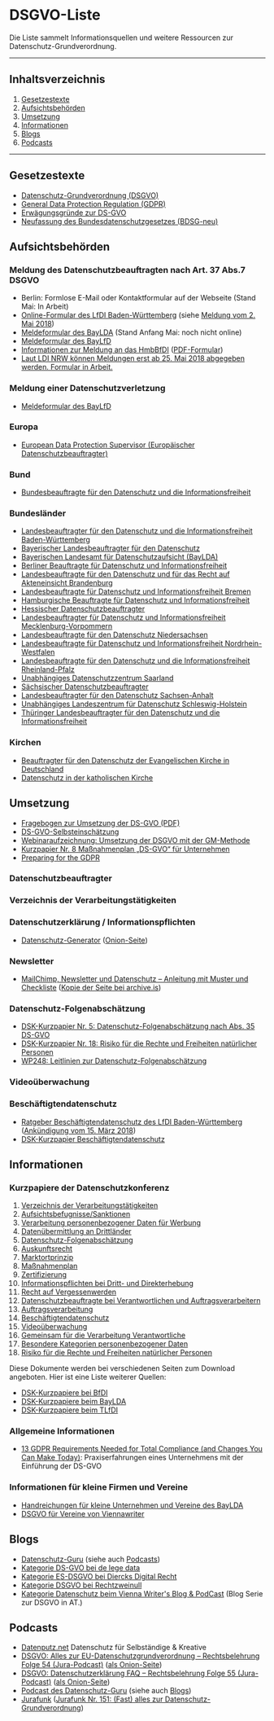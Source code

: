 # DSGVO-Liste

Die Liste sammelt Informationsquellen und weitere Ressourcen zur
Datenschutz-Grundverordnung.

-------------------------------------------------------------------------------
## Inhaltsverzeichnis

1. [Gesetzestexte](#gesetzestexte)
2. [Aufsichtsbehörden](#aufsichtsbehörden)
3. [Umsetzung](#umsetzung)
3. [Informationen](#informationen)
4. [Blogs](#blogs)
5. [Podcasts](#podcasts)

-------------------------------------------------------------------------------

## Gesetzestexte

  * [Datenschutz-Grundverordnung (DSGVO)](https://dsgvo-gesetz.de/)
  * [General Data Protection Regulation (GDPR)](https://gdpr-info.eu/)
  * [Erwägungsgründe zur DS-GVO](https://dsgvo-gesetz.de/erwaegungsgruende/)
  * [Neufassung des Bundesdatenschutzgesetzes
    (BDSG-neu)](https://dsgvo-gesetz.de/bdsg-neu/)
	
## Aufsichtsbehörden

### Meldung des Datenschutzbeauftragten nach Art. 37 Abs.7 DSGVO
  * Berlin: Formlose E-Mail oder Kontaktformular auf der Webseite (Stand Mai: In
    Arbeit)
  * [Online-Formular des LfDI
    Baden-Württemberg](https://www.baden-wuerttemberg.datenschutz.de/dsb-online-melden/)
    (siehe [Meldung vom 2. Mai
    2018](https://www.baden-wuerttemberg.datenschutz.de/mitteilung-der-kontaktdaten-des-datenschutzbeauftragten-nach-art-37-absatz-7-ds-gvo/))
  * [Meldeformular des BayLDA](https://www.lda.bayern.de/de/dsb-meldung.html)
    (Stand Anfang Mai: noch nicht online)
  * [Meldeformular des
    BayLfD](https://www.datenschutz-bayern.de/service/bdsb.html)
  * [Informationen zur Meldung an das
    HmbBfDI](https://www.datenschutz-hamburg.de/datenschutz-fuer-firmen-und-behoerden/betrieblicher-datenschutz/dsb-meldeformular.html)
    ([PDF-Formular](https://www.datenschutz-hamburg.de/fileadmin/user_upload/documents/DSGVO/MeldeformularDSB.pdf))
  * [Laut LDI NRW können Meldungen erst ab 25. Mai
2018 abgegeben werden. Formular in Arbeit.](https://www.ldi.nrw.de/mainmenu_Aktuelles/Inhalt/Mitteilungspflicht-der-Kontaktdaten-von-Datenschutzbeauftragten-nach-DS-GVO/Mitteilungspflicht-der-Kontaktdaten-von-Datenschutzbeauftragten-nach-DS-GVO.html)

### Meldung einer Datenschutzverletzung

  * [Meldeformular des BayLfD](https://www.datenschutz-bayern.de/service/data_breach.html)

### Europa

  * [European Data Protection Supervisor (Europäischer Datenschutzbeauftragter)](https://edps.europa.eu/)

### Bund
  * [Bundesbeauftragte für den Datenschutz und die
    Informationsfreiheit](https://www.bfdi.bund.de/)

### Bundesländer
  * [Landesbeauftragter für den Datenschutz und die Informationsfreiheit
    Baden-Württemberg](https://www.baden-wuerttemberg.datenschutz.de/)
  * [Bayerischer Landesbeauftragter für den
    Datenschutz](https://www.datenschutz-bayern.de/)
  * [Bayerischen Landesamt für Datenschutzaufsicht (BayLDA)](https://www.lda.bayern.de/de/dsb-meldung.html)
  * [Berliner Beauftragte für Datenschutz und
    Informationsfreiheit](https://www.datenschutz-berlin.de/)
  * [Landesbeauftragte für den Datenschutz und für das Recht auf Akteneinsicht
    Brandenburg](http://www.lda.brandenburg.de/)
  * [Landesbeauftragte für Datenschutz und Informationsfreiheit
    Bremen](https://www.datenschutz.bremen.de/)
  * [Hamburgische Beauftragte für Datenschutz und
    Informationsfreiheit](https://www.datenschutz-hamburg.de/)
  * [Hessischer Datenschutzbeauftragter](https://datenschutz.hessen.de/)
  * [Landesbeauftragter für Datenschutz und Informationsfreiheit
    Mecklenburg-Vorpommern](https://www.datenschutz-mv.de/)
  * [Landesbeauftragte für den Datenschutz
    Niedersachsen](https://www.lfd.niedersachsen.de/)
  * [Landesbeauftragte für Datenschutz und Informationsfreiheit
    Nordrhein-Westfalen](https://www.ldi.nrw.de/)
  * [Landesbeauftragte für den Datenschutz und die Informationsfreiheit
    Rheinland-Pfalz](https://www.datenschutz.rlp.de/)
  * [Unabhängiges Datenschutzzentrum Saarland
    ](https://datenschutz.saarland.de/)
  * [Sächsischer Datenschutzbeauftragter](https://www.saechsdsb.de/)
  * [Landesbeauftragter für den Datenschutz Sachsen-Anhalt](https://datenschutz.sachsen-anhalt.de/)
  * [Unabhängiges Landeszentrum für Datenschutz Schleswig-Holstein](https://www.datenschutzzentrum.de/)
  * [Thüringer Landesbeauftragter für den Datenschutz und die
    Informationsfreiheit](https://www.tlfdi.de/)

### Kirchen

  * [Beauftragter für den Datenschutz der Evangelischen Kirche in Deutschland](https://datenschutz.ekd.de/)
  * [Datenschutz in der katholischen Kirche](https://www.datenschutz-kirche.de/)
  

## Umsetzung

  * [Fragebogen zur Umsetzung der DS-GVO
    (PDF)](https://www.lda.bayern.de/media/dsgvo_fragebogen.pdf)
  * [DS-GVO-Selbsteinschätzung](https://www.lda.bayern.de/tool/start.html)
  * [Webinaraufzeichnung: Umsetzung der DSGVO mit der
    GM-Methode](https://www.datenschutz-guru.de/webinaraufzeichnung-umsetzung-der-dsgvo-mit-der-gm-methode/)
  * [Kurzpapier Nr. 8 Maßnahmenplan „DS-GVO“ für
    Unternehmen](https://www.lda.bayern.de/media/dsk_kpnr_8_massnahmenplan.pdf)
  * [Preparing for the GDPR](https://ico.org.uk/media/1624219/preparing-for-the-gdpr-12-steps.pdf)
	
### Datenschutzbeauftragter

### Verzeichnis der Verarbeitungstätigkeiten

### Datenschutzerklärung / Informationspflichten

  * [Datenschutz-Generator](http://datenschutz-generator.de/ "Musterdatenschutzerklärung für Privatpersonen
und Kleinunternehmer von Dr. Thomas Schwenke") ([Onion-Seite](https://4gavujr4u4prcbsn.onion/))

### Newsletter
  * [MailChimp, Newsletter und Datenschutz – Anleitung mit Muster und Checkliste](https://drschwenke.de/mailchimp-newsletter-datenschutz-muster-checkliste/) ([Kopie der Seite bei archive.is](http://archive.is/aJP4h))

### Datenschutz-Folgenabschätzung

  * [DSK-Kurzpapier Nr. 5:
Datenschutz-Folgenabschätzung nach Abs. 35
DS-GVO](https://www.ldi.nrw.de/mainmenu_Aktuelles/submenu_EU-Datenschutzreform/Inhalt/EU-Datenschutzreform/KP_5_Datenschutz-Folgenabschaetzung.pdf)
  * [DSK-Kurzpapier Nr. 18: Risiko für die Rechte
und Freiheiten natürlicher
Personen](https://www.ldi.nrw.de/mainmenu_Aktuelles/submenu_EU-Datenschutzreform/Inhalt/EU-Datenschutzreform/KP_18_Risiko.pdf)
  * [WP248: Leitlinien zur Datenschutz-Folgenabschätzung](https://www.ldi.nrw.de/mainmenu_Service/submenu_Newsarchiv/Inhalt/Leitlinien_der_Art__29-Gruppe_zur_EU_DSGVO/wp248-rev_01.pdf)

### Videoüberwachung

### Beschäftigtendatenschutz

  * [Ratgeber Beschäftigtendatenschutz des LfDI
    Baden-Württemberg](https://www.baden-wuerttemberg.datenschutz.de/wp-content/uploads/2018/03/Ratgeber-ANDS-2.-Auflage.pdf)
    ([Ankündigung vom 15. März
    2018](https://www.baden-wuerttemberg.datenschutz.de/lfdi-gibt-tipps-zur-umsetzung-der-datenschutzgrundverordnung-in-sachen-beschaeftigtendatenschutz/))
  * [DSK-Kurzpapier Beschäftigtendatenschutz](https://www.lda.bayern.de/media/dsk_kpnr_14_beschaeftigtendatenschutz.pdf)	

## Informationen

### Kurzpapiere der Datenschutzkonferenz

  1. [Verzeichnis der Verarbeitungstätigkeiten](https://www.lda.bayern.de/media/dsk_kpnr_1_verzeichnis_verarbeitungstaetigkeiten.pdf)
  2. [Aufsichtsbefugnisse/Sanktionen](https://www.lda.bayern.de/media/dsk_kpnr_2_sanktionen.pdf)
  3. [Verarbeitung personenbezogener Daten für
     Werbung](https://www.lda.bayern.de/media/dsk_kpnr_3_werbung.pdf)
  4. [Datenübermittlung an
     Drittländer](https://www.lda.bayern.de/media/dsk_kpnr_4_drittlaender.pdf)
  5. [Datenschutz-Folgenabschätzung](https://www.lda.bayern.de/media/dsk_kpnr_5_dsfa.pdf)
  6. [Auskunftsrecht](https://www.lda.bayern.de/media/dsk_kpnr_6_auskunftsrecht.pdf)
  7. [Marktortprinzip](https://www.lda.bayern.de/media/dsk_kpnr_7_marktortprinzip.pdf)
  8. [Maßnahmenplan](https://www.lda.bayern.de/media/dsk_kpnr_8_massnahmenplan.pdf)
  9. [Zertifizierung](https://www.lda.bayern.de/media/dsk_kpnr_9_zertifizierung.pdf)
  10. [Informationspflichten bei Dritt- und
      Direkterhebung](https://www.lda.bayern.de/media/dsk_kpnr_10_informationspflichten.pdf)
  11. [Recht auf
      Vergessenwerden](https://www.lda.bayern.de/media/dsk_kpnr_11_vergessenwerden.pdf)
  12. [Datenschutzbeauftragte bei Verantwortlichen und
      Auftragsverarbeitern](https://www.lda.bayern.de/media/dsk_kpnr_12_datenschutzbeauftragter.pdf)
  13. [Auftragsverarbeitung](https://www.lda.bayern.de/media/dsk_kpnr_13_auftragsverarbeitung.pdf)
  14. [Beschäftigtendatenschutz](https://www.lda.bayern.de/media/dsk_kpnr_14_beschaeftigtendatenschutz.pdf)
  15. [Videoüberwachung](https://www.lda.bayern.de/media/dsk_kpnr_15_videoueberwachung.pdf)
  16. [Gemeinsam für die Verarbeitung
      Verantwortliche](https://www.lda.bayern.de/media/dsk_kpnr_16_gemeinsam_verantwortliche.pdf)
  17. [Besondere Kategorien personenbezogener
      Daten](https://www.lda.bayern.de/media/dsk_kpnr_17_besondere_kategorien.pdf)
  18. [Risiko für die Rechte und Freiheiten natürlicher Personen](https://www.lda.bayern.de/media/dsk_kpnr_17_besondere_kategorien.pdf)

Diese Dokumente werden bei verschiedenen Seiten zum Download angeboten. Hier ist
eine Liste weiterer Quellen:
	
  * [DSK-Kurzpapiere bei
    BfDI](https://www.bfdi.bund.de/DE/Home/Kurzmeldungen/DSGVO_Kurzpapiere1-3.html)
  * [DSK-Kurzpapiere beim
    BayLDA](https://www.lda.bayern.de/de/datenschutz_eu.html)
  * [DSK-Kurzpapiere beim TLfDI](https://www.tlfdi.de/tlfdi/europa/europaeischedsgvo/index.aspx)

### Allgemeine Informationen

  * [13 GDPR Requirements Needed for Total Compliance (and Changes You Can Make
    Today)](https://plan.io/blog/gdpr-requirements-needed-for-compliance/):
    Praxiserfahrungen eines Unternehmens mit der Einführung der DS-GVO

### Informationen für kleine Firmen und Vereine

  * [Handreichungen für kleine Unternehmen und Vereine des
    BayLDA](https://www.lda.bayern.de/de/datenschutz_eu.html)
  * [DSGVO für Vereine von Viennawriter](https://www.viennawriter.net/blog/dsgvo-fuer-vereine/)

## Blogs

* [Datenschutz-Guru](https://www.datenschutz-guru.de/) (siehe auch [Podcasts](#podcasts))
* [Kategorie DS-GVO bei de lege data](https://www.delegedata.de/category/europa/datenschutz-grundverordnung/)
* [Kategorie ES-DSGVO bei Diercks Digital
  Recht](https://diercks-digital-recht.de/category/eu-dsgvo/)
* [Kategorie DSGVO bei Rechtzweinull](http://www.rechtzweinull.de/archives/category/dsgvo)
* [Kategorie Datenschutz beim Vienna Writer's Blog & PodCast](https://www.viennawriter.net/blog/category/datenschutz/) (Blog Serie zur DSGVO in AT.)

## Podcasts

* [Datenputz.net](https://www.datenputz.net/) Datenschutz für Selbständige & Kreative
* [DSGVO: Alles zur EU-Datenschutzgrundverordnung – Rechtsbelehrung Folge 54 (Jura-Podcast)](https://rechtsbelehrung.com/dsgvo-alles-zur-eu-datenschutzgrundverordnung-rechtsbelehrung-folge-54-jura-podcast/) ([als Onion-Seite](https://aid2tpvbuzflrffy.onion/dsgvo-alles-zur-eu-datenschutzgrundverordnung-rechtsbelehrung-folge-54-jura-podcast/))
* [DSGVO: Datenschutzerklärung FAQ – Rechtsbelehrung Folge 55 (Jura-Podcast)](https://rechtsbelehrung.com/dsgvo-datenschutzerklaerung-faq-rechtsbelehrung-folge-55/) ([als Onion-Seite](https://aid2tpvbuzflrffy.onion/dsgvo-datenschutzerklaerung-faq-rechtsbelehrung-folge-55/))
* [Podcast des Datenschutz-Guru](https://panoptikum.io/podcasts/28294) (siehe
  auch [Blogs](#blogs))
* [Jurafunk](http://jurafunk.de/) ([Jurafunk Nr. 151: (Fast) alles zur Datenschutz-Grundverordnung](http://www.jurafunk.de/assets/podcasts/jurafunk151.mp3 "Link zur Audioversion"))
